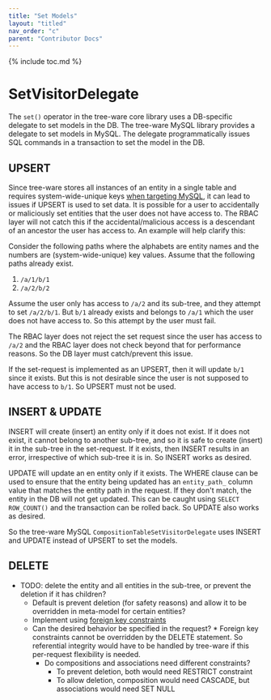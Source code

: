 ```yaml
---
title: "Set Models"
layout: "titled"
nav_order: "c"
parent: "Contributor Docs"
---
```


{% include toc.md %}

# SetVisitorDelegate

The `set()` operator in the tree-ware core library uses a DB-specific delegate to set models in the DB. The tree-ware
MySQL library provides a delegate to set models in MySQL. The delegate programmatically issues SQL commands in a
transaction to set the model in the DB.

## UPSERT

Since tree-ware stores all instances of an entity in a single table and requires system-wide-unique
keys [when targeting MySQL](database-and-tables.md#Tables), it can lead to issues if UPSERT is used to set data. It is
possible for a user to accidentally or maliciously set entities that the user does not have access to. The RBAC layer
will not catch this if the accidental/malicious access is a descendant of an ancestor the user has access to. An example
will help clarify this:

Consider the following paths where the alphabets are entity names and the numbers are (system-wide-unique) key values.
Assume that the following paths already exist.

1. `/a/1/b/1`
2. `/a/2/b/2`

Assume the user only has access to `/a/2` and its sub-tree, and they attempt to set `/a/2/b/1`. But `b/1` already exists
and belongs to `/a/1` which the user does not have access to. So this attempt by the user must fail.

The RBAC layer does not reject the set request since the user has access to `/a/2` and the RBAC layer does not check
beyond that for performance reasons. So the DB layer must catch/prevent this issue.

If the set-request is implemented as an UPSERT, then it will update `b/1` since it exists. But this is not desirable
since the user is not supposed to have access to `b/1`. So UPSERT must not be used.

## INSERT & UPDATE

INSERT will create (insert) an entity only if it does not exist. If it does not exist, it cannot belong to another
sub-tree, and so it is safe to create (insert) it in the sub-tree in the set-request. If it exists, then INSERT results
in an error, irrespective of which sub-tree it is in. So INSERT works as desired.

UPDATE will update an en entity only if it exists. The WHERE clause can be used to ensure that the entity being updated
has an `entity_path_` column value that matches the entity path in the request. If they don't match, the entity in the
DB will not get updated. This can be caught using `SELECT ROW_COUNT()` and the transaction can be rolled back. So UPDATE
also works as desired.

So the tree-ware MySQL `CompositionTableSetVisitorDelegate` uses INSERT and UPDATE instead of UPSERT to set the models.

## DELETE

* TODO: delete the entity and all entities in the sub-tree, or prevent the deletion if it has children?
    * Default is prevent deletion (for safety reasons) and allow it to be overridden in meta-model for certain entities?
    * Implement using [foreign key constraints](https://dev.mysql.com/doc/refman/8.0/en/example-foreign-keys.html)
    * Can the desired behavior be specified in the request? * Foreign key constraints cannot be overridden by the DELETE
      statement. So referential integrity would have to be handled by tree-ware if this per-request flexibility is
      needed.
        * Do compositions and associations need different constraints?
            * To prevent deletion, both would need RESTRICT constraint
            * To allow deletion, composition would need CASCADE, but associations would need SET NULL
